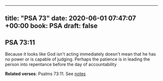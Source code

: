 
---
title: "PSA 73"
date: 2020-06-01 07:47:07 +00:00
book: PSA
draft: false
---

## PSA 73:11

Because it looks like God isn't acting immediately doesn't mean that he has no power or is capable of judging. Perhaps the patience is in leading the person into repentance before the day of accountability

**Related verses**: Psalms 73:11. See [notes](https://my.bible.com/notes/3442195062418301530)

